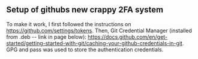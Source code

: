 ## Setup of githubs new crappy 2FA system

To make it work, I first followed the instructions on https://github.com/settings/tokens. Then, Git Credential Manager (installed from .deb -- link in page below):
https://docs.github.com/en/get-started/getting-started-with-git/caching-your-github-credentials-in-git. GPG and pass was used to store the authentication credentials.


